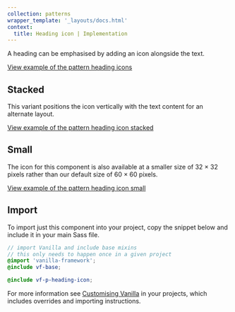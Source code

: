 ```yaml
---
collection: patterns
wrapper_template: '_layouts/docs.html'
context:
  title: Heading icon | Implementation
---
```


A heading can be emphasised by adding an icon alongside the text.

<div class="embedded-example"><a href="/docs/examples/patterns/heading-icon/heading-icon/" class="js-example">
View example of the pattern heading icons
</a></div>

## Stacked

This variant positions the icon vertically with the text content for an alternate layout.

<div class="embedded-example"><a href="/docs/examples/patterns/heading-icon/heading-icon-stacked/" class="js-example">
View example of the pattern heading icon stacked
</a></div>

## Small

The icon for this component is also available at a smaller size of 32 × 32 pixels rather than our default size of 60 × 60 pixels.

<div class="embedded-example"><a href="/docs/examples/patterns/heading-icon/heading-icon-small/" class="js-example">
View example of the pattern heading icon small
</a></div>

## Import

To import just this component into your project, copy the snippet below and include it in your main Sass file.

```scss
// import Vanilla and include base mixins
// this only needs to happen once in a given project
@import 'vanilla-framework';
@include vf-base;

@include vf-p-heading-icon;
```

For more information see [Customising Vanilla](/docs/customising-vanilla/) in your projects, which includes overrides and importing instructions.
